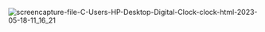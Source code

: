 ![screencapture-file-C-Users-HP-Desktop-Digital-Clock-clock-html-2023-05-18-11_16_21](https://github.com/nimishk7/digitalclock.github.io/assets/99315622/03eca9ad-bbe8-420e-b0d7-82d1f38e824b)
